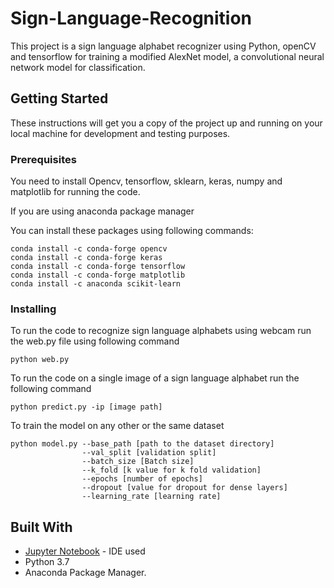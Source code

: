 # Sign-Language-Recognition
This project is a sign language alphabet recognizer using Python, openCV and tensorflow for training a modified AlexNet model, a convolutional neural network model for classification.

## Getting Started

These instructions will get you a copy of the project up and running on your local machine for development and testing purposes.

### Prerequisites

You need to install Opencv, tensorflow, sklearn, keras, numpy and matplotlib for running the code.

If you are using anaconda package manager

You can install these packages using following commands:
```
conda install -c conda-forge opencv
conda install -c conda-forge keras
conda install -c conda-forge tensorflow
conda install -c conda-forge matplotlib
conda install -c anaconda scikit-learn 

```
### Installing

To run the code to recognize sign language alphabets using webcam run the web.py file using following command

```
python web.py
```
To run the code on a single image of a sign language alphabet run the following command
```
python predict.py -ip [image path]
```
To train the model on any other or the same dataset

```
python model.py --base_path [path to the dataset directory] 
                --val_split [validation split] 
                --batch_size [Batch size]
                --k_fold [k value for k fold validation] 
                --epochs [number of epochs] 
                --dropout [value for dropout for dense layers] 
                --learning_rate [learning rate]
```

## Built With

* [Jupyter Notebook](https://jupyter.org/install) - IDE used
* Python 3.7
* Anaconda Package Manager.


